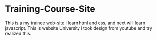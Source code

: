 # Training-Course-Site
This is a my trainee web-site i learn html and css, and next will learn javascript. 
This is website University i took design from youtube and try realized this.
